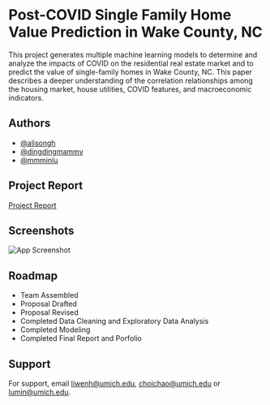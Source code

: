 
# Post-COVID Single Family Home Value Prediction in Wake County, NC

This project generates multiple machine learning models to determine and analyze the impacts of COVID on the residential real estate market and to predict the value of single-family homes in Wake County, NC. This paper describes a deeper understanding of the correlation relationships among the housing market, house utilities, COVID features, and macroeconomic indicators.


## Authors

- [@alisongh](https://github.com/alisongh)
- [@dingdingmammy](https://github.com/dingdingmammy)
- [@mmminlu](https://github.com/mmminlu)


## Project Report

[Project Report](https://cloud.datapane.com/reports/VkGLe2A/post-covid-single-family-home-value-prediction-in-wake-county-nc/)
## Screenshots

![App Screenshot](https://drive.google.com/file/d/14-KQIDlkCa7UmqS1RqO7OvgQoOTqmV_q/view?usp=sharing)


## Roadmap

- Team Assembled
- Proposal Drafted
- Proposal Revised
- Completed Data Cleaning and Exploratory Data Analysis
- Completed Modeling
- Completed Final Report and Porfolio


## Support

For support, email liwenh@umich.edu, choichao@umich.edu or lumin@umich.edu.

